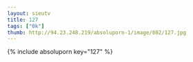 ```yaml
--- 
layout: sieutv
title: 127
tags: ["0k"]
thumb: http://94.23.248.219/absoluporn-1/image/002/127.jpg
---
```

{% include absoluporn key="127" %} 
